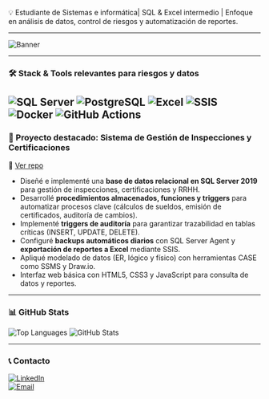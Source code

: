 💡 Estudiante de Sistemas e informática| SQL & Excel intermedio | Enfoque en análisis de datos, control de riesgos y automatización de reportes.

---

![Banner](https://capsule-render.vercel.app/api?type=rect&color=0d1117&height=180&section=header&text=Carlos%20M.%20Achinquipa&fontSize=50&fontColor=39d353)

---

### 🛠️ Stack & Tools relevantes para riesgos y datos
![SQL Server](https://img.shields.io/badge/-SQL%20Server-CC2927?style=flat&logo=microsoft-sql-server&logoColor=white)
![PostgreSQL](https://img.shields.io/badge/-PostgreSQL-336791?style=flat&logo=postgresql&logoColor=white)
![Excel](https://img.shields.io/badge/-Excel-217346?style=flat&logo=microsoft-excel&logoColor=white)
![SSIS](https://img.shields.io/badge/-SSIS-00A8E8?style=flat&logo=microsoft&logoColor=white)
![Docker](https://img.shields.io/badge/-Docker-2496ED?style=flat&logo=docker&logoColor=white)
![GitHub Actions](https://img.shields.io/badge/-GitHub%20Actions-2088FF?style=flat&logo=github-actions&logoColor=white)
---

### 📂 Proyecto destacado: **Sistema de Gestión de Inspecciones y Certificaciones**
🔗 [Ver repo](https://github.com/carlos456dddd/Project)  
- Diseñé e implementé una **base de datos relacional en SQL Server 2019** para gestión de inspecciones, certificaciones y RRHH.  
- Desarrollé **procedimientos almacenados, funciones y triggers** para automatizar procesos clave (cálculos de sueldos, emisión de certificados, auditoría de cambios).  
- Implementé **triggers de auditoría** para garantizar trazabilidad en tablas críticas (INSERT, UPDATE, DELETE).  
- Configuré **backups automáticos diarios** con SQL Server Agent y **exportación de reportes a Excel** mediante SSIS.  
- Apliqué modelado de datos (ER, lógico y físico) con herramientas CASE como SSMS y Draw.io.  
- Interfaz web básica con HTML5, CSS3 y JavaScript para consulta de datos y reportes.

---

### 📊 GitHub Stats
![Top Languages](https://github-readme-stats.vercel.app/api/top-langs/?username=carlos456dddd&layout=compact&theme=dark)
![GitHub Stats](https://github-readme-stats.vercel.app/api?username=carlos456dddd&show_icons=true&theme=dark)

---

### 📞 Contacto
[![LinkedIn](https://img.shields.io/badge/LinkedIn-0A66C2?style=flat&logo=linkedin&logoColor=white)](https://linkedin.com/in/carlos-alberto-mamani-achinquipa-02a2231b2)  
[![Email](https://img.shields.io/badge/Email-D14836?style=flat&logo=gmail&logoColor=white)](mailto:starnear9995@gmail.com)
